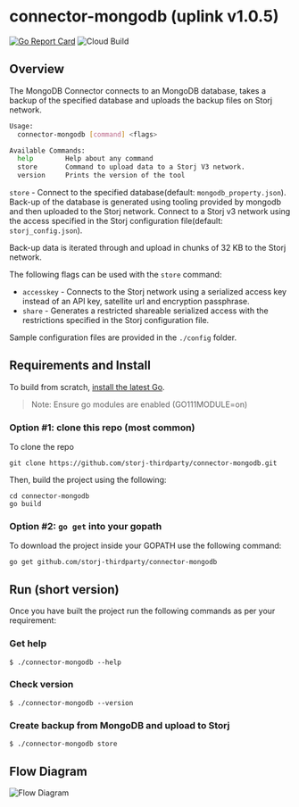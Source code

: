 # connector-mongodb (uplink v1.0.5)

[![Go Report Card](https://goreportcard.com/badge/github.com/storj-thirdparty/connector-mongodb)](https://goreportcard.com/report/github.com/storj-thirdparty/connector-mongodb)
![Cloud Build](https://storage.googleapis.com/storj-utropic-services-badges/builds/connector-mongodb/branches/master.svg)

## Overview

The MongoDB Connector connects to an MongoDB database, takes a backup of the specified database and uploads the backup files on Storj network.

```bash
Usage:
  connector-mongodb [command] <flags>

Available Commands:
  help        Help about any command
  store       Command to upload data to a Storj V3 network.
  version     Prints the version of the tool

```

`store` - Connect to the specified database(default: `mongodb_property.json`). Back-up of the database is generated using tooling provided by mongodb and then uploaded to the Storj network. Connect to a Storj v3 network using the access specified in the Storj configuration file(default: `storj_config.json`).

Back-up data is iterated through and upload in chunks of 32 KB to the Storj network.

The following flags  can be used with the `store` command:

* `accesskey` - Connects to the Storj network using a serialized access key instead of an API key, satellite url and encryption passphrase.
* `share` - Generates a restricted shareable serialized access with the restrictions specified in the Storj configuration file.

Sample configuration files are provided in the `./config` folder.



## Requirements and Install

To build from scratch, [install the latest Go](https://golang.org/doc/install#install).

> Note: Ensure go modules are enabled (GO111MODULE=on)



### Option #1: clone this repo (most common)

To clone the repo

```
git clone https://github.com/storj-thirdparty/connector-mongodb.git
```

Then, build the project using the following:

```
cd connector-mongodb
go build
```



### Option #2:  ``go get`` into your gopath

To download the project inside your GOPATH use the following command:

```
go get github.com/storj-thirdparty/connector-mongodb
```


## Run (short version)

Once you have built the project run the following commands as per your requirement:

### Get help

```
$ ./connector-mongodb --help
```

### Check version

```
$ ./connector-mongodb --version
```

### Create backup from MongoDB and upload to Storj

```
$ ./connector-mongodb store
```


## Flow Diagram

![Flow Diagram](/_images/arch.drawio.png ':include :type=iframe width=100% height=1000px')
